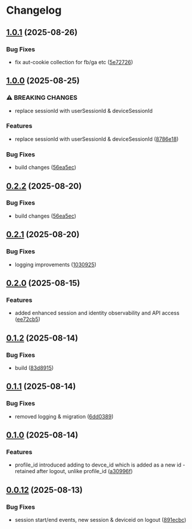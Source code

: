 # Changelog

## [1.0.1](https://github.com/HCL-CDP-TA/hclcdp-web-sdk/compare/v1.0.0...v1.0.1) (2025-08-26)


### Bug Fixes

* fix aut-cookie collection for fb/ga etc ([5e72726](https://github.com/HCL-CDP-TA/hclcdp-web-sdk/commit/5e72726ab565f11385a9cf46484fcf6d68e77794))

## [1.0.0](https://github.com/HCL-CDP-TA/hclcdp-web-sdk/compare/v0.2.1...v1.0.0) (2025-08-25)


### ⚠ BREAKING CHANGES

* replace sessionId with userSessionId & deviceSessionId

### Features

* replace sessionId with userSessionId & deviceSessionId ([8786e18](https://github.com/HCL-CDP-TA/hclcdp-web-sdk/commit/8786e184e6dac9116c813bbccaa326884b6899ac))


### Bug Fixes

* build changes ([56ea5ec](https://github.com/HCL-CDP-TA/hclcdp-web-sdk/commit/56ea5ec28e5297574c5c820fa92e5469dcbd4eed))

## [0.2.2](https://github.com/HCL-CDP-TA/hclcdp-web-sdk/compare/v0.2.1...v0.2.2) (2025-08-20)


### Bug Fixes

* build changes ([56ea5ec](https://github.com/HCL-CDP-TA/hclcdp-web-sdk/commit/56ea5ec28e5297574c5c820fa92e5469dcbd4eed))

## [0.2.1](https://github.com/HCL-CDP-TA/hclcdp-web-sdk/compare/v0.2.0...v0.2.1) (2025-08-20)


### Bug Fixes

* logging improvements ([1030925](https://github.com/HCL-CDP-TA/hclcdp-web-sdk/commit/10309259732baaa2770cb8a1d6147922bb7c7482))

## [0.2.0](https://github.com/HCL-CDP-TA/hclcdp-web-sdk/compare/v0.1.2...v0.2.0) (2025-08-15)


### Features

* added enhanced session and identity observability and API access ([ee72cb5](https://github.com/HCL-CDP-TA/hclcdp-web-sdk/commit/ee72cb525c30e3bea46bd2412d9e38b44068beb9))

## [0.1.2](https://github.com/HCL-CDP-TA/hclcdp-web-sdk/compare/v0.1.1...v0.1.2) (2025-08-14)


### Bug Fixes

* build ([83d8915](https://github.com/HCL-CDP-TA/hclcdp-web-sdk/commit/83d8915d807a0697ba781a4207101933a9365fea))

## [0.1.1](https://github.com/HCL-CDP-TA/hclcdp-web-sdk/compare/v0.1.0...v0.1.1) (2025-08-14)


### Bug Fixes

* removed logging & migration ([6dd0389](https://github.com/HCL-CDP-TA/hclcdp-web-sdk/commit/6dd038907ead6371de8a1a9e45351a423410929f))

## [0.1.0](https://github.com/HCL-CDP-TA/hclcdp-web-sdk/compare/v0.0.12...v0.1.0) (2025-08-14)


### Features

* profile_id introduced adding to devce_id which is added as a new id - retained after logout, unlike profile_id ([a30996f](https://github.com/HCL-CDP-TA/hclcdp-web-sdk/commit/a30996f7e1b2344c836254add6aee9da767d33a8))

## [0.0.12](https://github.com/HCL-CDP-TA/hclcdp-web-sdk/compare/v0.0.11...v0.0.12) (2025-08-13)


### Bug Fixes

* session start/end events, new session & deviceid on logout ([891ecbc](https://github.com/HCL-CDP-TA/hclcdp-web-sdk/commit/891ecbcbe4add824400e8e153514a9d00af2c81c))
